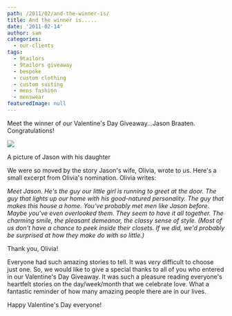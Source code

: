```yaml
---
path: /2011/02/and-the-winner-is/
title: And the winner is.....
date: '2011-02-14'
author: sam
categories:
  - our-clients
tags:
  - 9tailors
  - 9tailors giveaway
  - bespoke
  - custom clothing
  - custom suiting
  - mens fashion
  - menswear
featuredImage: null
---
```

Meet the winner of our Valentine's Day Giveaway...Jason Braaten. Congratulations!

[![](http://4.bp.blogspot.com/-Eg2uqUdEBd0/TVkpFgY6dKI/AAAAAAAAIqE/TG3ZtGQjrbY/s320/-7018+-+Daddy+welcomes+hug.jpg)](http://4.bp.blogspot.com/-Eg2uqUdEBd0/TVkpFgY6dKI/AAAAAAAAIqE/TG3ZtGQjrbY/s1600/-7018+-+Daddy+welcomes+hug.jpg)

A picture of Jason with his daughter

We were so moved by the story Jason's wife, Olivia, wrote to us. Here's a small excerpt from Olivia's nomination. Olivia writes:

_Meet Jason. He's the guy our little girl is running to greet at the door. The guy that lights up our home with his good-natured personality. The guy that makes this house a home. You've probably met men like Jason before. Maybe you've even overlooked them. They seem to have it all together. The charming smile, the pleasant demeanor, the classy sense of style. (Most of us don't have a chance to peek inside their closets. If we did, we'd probably be surprised at how they make do with so little.)_

Thank you, Olivia!

Everyone had such amazing stories to tell. It was _very_ difficult to choose just one. So, we would like to give a special thanks to all of you who entered in our Valentine's Day Giveaway. It was such a pleasure reading everyone's heartfelt stories on the day/week/month that we celebrate love. What a fantastic reminder of how many amazing people there are in our lives.

Happy Valentine's Day everyone!